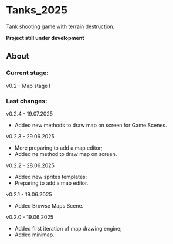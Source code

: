 # Tanks_2025
Tank shooting game with terrain destruction.


**Project still under development**


## About

### Current stage:
v0.2 - Map stage I

### Last changes:
v0.2.4 - 19.07.2025

* Added new methods to draw map on screen for Game Scenes.

v0.2.3 - 29.06.2025

* More preparing to add a map editor;
* Added ne method to draw map on screen.

v0.2.2 - 28.06.2025

* Added new sprites templates;
* Preparing to add a map editor.

v0.2.1 - 19.06.2025

* Added Browse Maps Scene.

v0.2.0 - 19.06.2025

* Added first iteration of map drawing engine;
* Added minimap.
